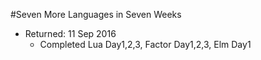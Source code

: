 #Seven More Languages in Seven Weeks
- Returned: 11 Sep 2016
  - Completed Lua Day1,2,3, Factor Day1,2,3, Elm Day1
